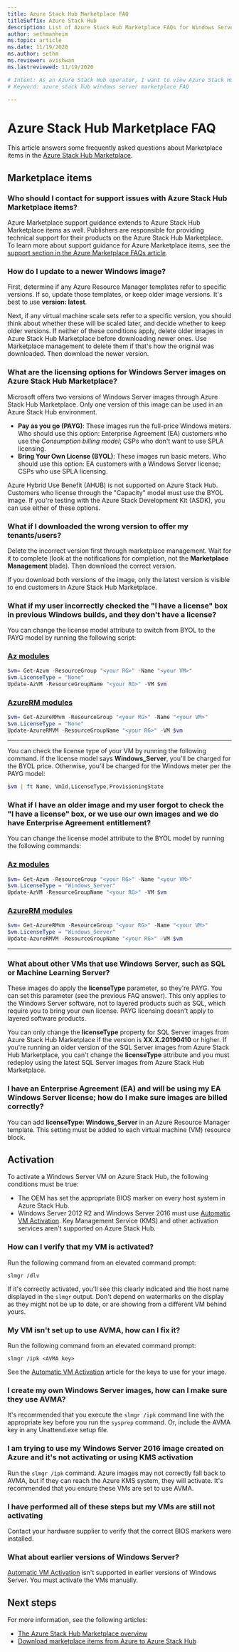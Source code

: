 ```yaml
---
title: Azure Stack Hub Marketplace FAQ
titleSuffix: Azure Stack Hub
description: List of Azure Stack Hub Marketplace FAQs for Windows Server.
author: sethmanheim
ms.topic: article
ms.date: 11/19/2020
ms.author: sethm
ms.reviewer: avishwan
ms.lastreviewed: 11/19/2020

# Intent: As an Azure Stack Hub operator, I want to view Azure Stack Hub Marketplace FAQs for Windows Server.
# Keyword: azure stack hub windows server marketplace FAQ

---
```


# Azure Stack Hub Marketplace FAQ

This article answers some frequently asked questions about Marketplace items in the [Azure Stack Hub Marketplace](azure-stack-marketplace.md).

## Marketplace items

### Who should I contact for support issues with Azure Stack Hub Marketplace items?

Azure Marketplace support guidance extends to Azure Stack Hub Marketplace items as well. Publishers are responsible for providing technical support for their products on the Azure Stack Hub Marketplace. To learn more about support guidance for Azure Marketplace items, see the [support section in the Azure Marketplace FAQs article](/azure/marketplace/marketplace-faq-publisher-guide#customer-support).

### How do I update to a newer Windows image?

First, determine if any Azure Resource Manager templates refer to specific versions. If so, update those templates, or keep older image versions. It's best to use **version: latest**.

Next, if any virtual machine scale sets refer to a specific version, you should think about whether these will be scaled later, and decide whether to keep older versions. If neither of these conditions apply, delete older images in Azure Stack Hub Marketplace before downloading newer ones. Use Marketplace management to delete them if that's how the original was downloaded. Then download the newer version.

### What are the licensing options for Windows Server images on Azure Stack Hub Marketplace?

Microsoft offers two versions of Windows Server images through Azure Stack Hub Marketplace. Only one version of this image can be used in an Azure Stack Hub environment.  

- **Pay as you go (PAYG)**: These images run the full-price Windows meters.
   Who should use this option: Enterprise Agreement (EA) customers who use the *Consumption billing model*; CSPs who don't want to use SPLA licensing.
- **Bring Your Own License (BYOL)**: These images run basic meters.
   Who should use this option: EA customers with a Windows Server license; CSPs who use SPLA licensing.

Azure Hybrid Use Benefit (AHUB) is not supported on Azure Stack Hub. Customers who license through the "Capacity" model must use the BYOL image. If you're testing with the Azure Stack Development Kit (ASDK), you can use either of these options.

### What if I downloaded the wrong version to offer my tenants/users?

Delete the incorrect version first through marketplace management. Wait for it to complete (look at the notifications for completion, not the **Marketplace Management** blade). Then download the correct version.

If you download both versions of the image, only the latest version is visible to end customers in Azure Stack Hub Marketplace.

### What if my user incorrectly checked the "I have a license" box in previous Windows builds, and they don't have a license?

You can change the license model attribute to switch from BYOL to the PAYG model by running the following script:
### [Az modules](#tab/az1)

```powershell
$vm= Get-Azvm -ResourceGroup "<your RG>" -Name "<your VM>"
$vm.LicenseType = "None"
Update-AzVM -ResourceGroupName "<your RG>" -VM $vm
```
### [AzureRM modules](#tab/azurerm1)
 ```powershell
$vm= Get-AzureRMvm -ResourceGroup "<your RG>" -Name "<your VM>"
$vm.LicenseType = "None"
Update-AzureRMVM -ResourceGroupName "<your RG>" -VM $vm
```
---

You can check the license type of your VM by running the following command. If the license model says **Windows_Server**, you'll be charged for the BYOL price. Otherwise, you'll be charged for the Windows meter per the PAYG model:

```powershell
$vm | ft Name, VmId,LicenseType,ProvisioningState
```
### What if I have an older image and my user forgot to check the "I have a license" box, or we use our own images and we do have Enterprise Agreement entitlement?

You can change the license model attribute to the BYOL model by running the following commands:
### [Az modules](#tab/az2)

```powershell
$vm= Get-Azvm -ResourceGroup "<your RG>" -Name "<your VM>"
$vm.LicenseType = "Windows_Server"
Update-AzVM -ResourceGroupName "<your RG>" -VM $vm
```
### [AzureRM modules](#tab/azurerm2)

 ```powershell
$vm= Get-AzureRMvm -ResourceGroup "<your RG>" -Name "<your VM>"
$vm.LicenseType = "Windows_Server"
Update-AzureRMVM -ResourceGroupName "<your RG>" -VM $vm
```
---

### What about other VMs that use Windows Server, such as SQL or Machine Learning Server?

These images do apply the **licenseType** parameter, so they're PAYG. You can set this parameter (see the previous FAQ answer). This only applies to the Windows Server software, not to layered products such as SQL, which require you to bring your own license. PAYG licensing doesn't apply to layered software products.

You can only change the **licenseType** property for SQL Server images from Azure Stack Hub Marketplace if the version is **XX.X.20190410** or higher. If you're running an older version of the SQL Server images from Azure Stack Hub Marketplace, you can't change the **licenseType** attribute and you must redeploy using the latest SQL Server images from Azure Stack Hub Marketplace.

### I have an Enterprise Agreement (EA) and will be using my EA Windows Server license; how do I make sure images are billed correctly?

You can add **licenseType: Windows_Server** in an Azure Resource Manager template. This setting must be added to each virtual machine (VM) resource block.

## Activation

To activate a Windows Server VM on Azure Stack Hub, the following conditions must be true:

- The OEM has set the appropriate BIOS marker on every host system in Azure Stack Hub.
- Windows Server 2012 R2 and Windows Server 2016 must use [Automatic VM Activation](/previous-versions/windows/it-pro/windows-server-2012-R2-and-2012/dn303421(v=ws.11)). Key Management Service (KMS) and other activation services aren't supported on Azure Stack Hub.

### How can I verify that my VM is activated?

Run the following command from an elevated command prompt:

```shell
slmgr /dlv
```

If it's correctly activated, you'll see this clearly indicated and the host name displayed in the `slmgr` output. Don't depend on watermarks on the display as they might not be up to date, or are showing from a different VM behind yours.

### My VM isn't set up to use AVMA, how can I fix it?

Run the following command from an elevated command prompt:

```shell
slmgr /ipk <AVMA key>
```

See the [Automatic VM Activation](/previous-versions/windows/it-pro/windows-server-2012-R2-and-2012/dn303421(v=ws.11)) article for the keys to use for your image.

### I create my own Windows Server images, how can I make sure they use AVMA?

It's recommended that you execute the `slmgr /ipk` command line with the appropriate key before you run the `sysprep` command. Or, include the AVMA key in any Unattend.exe setup file.

### I am trying to use my Windows Server 2016 image created on Azure and it's not activating or using KMS activation

Run the `slmgr /ipk` command. Azure images may not correctly fall back to AVMA, but if they can reach the Azure KMS system, they will activate. It's recommended that you ensure these VMs are set to use AVMA.

### I have performed all of these steps but my VMs are still not activating

Contact your hardware supplier to verify that the correct BIOS markers were installed.

### What about earlier versions of Windows Server?

[Automatic VM Activation](/previous-versions/windows/it-pro/windows-server-2012-R2-and-2012/dn303421(v=ws.11)) isn't supported in earlier versions of Windows Server. You must activate the VMs manually.

## Next steps

For more information, see the following articles:

- [The Azure Stack Hub Marketplace overview](azure-stack-marketplace.md)
- [Download marketplace items from Azure to Azure Stack Hub](azure-stack-download-azure-marketplace-item.md)
